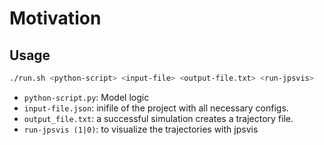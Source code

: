 # Motivation

## Usage

```bash
./run.sh <python-script> <input-file> <output-file.txt> <run-jpsvis>
```

- `python-script.py`: Model logic
- `input-file.json`: inifile of the project with all necessary configs.
- `output_file.txt`: a successful simulation creates a trajectory file.
- `run-jpsvis (1|0)`: to visualize the trajectories with jpsvis

